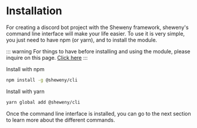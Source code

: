 # Installation

For creating a discord bot project with the Sheweny framework, sheweny's command line interface will make your life easier.
To use it is very simple, you just need to have npm (or yarn), and to install the module.

::: warning
For things to have before installing and using the module, please inquire on this page.
[Click here](../getting-started/Start.md)
:::

Install with npm

```sh
npm install -g @sheweny/cli
```

Install with yarn

```sh
yarn global add @sheweny/cli
```

Once the command line interface is installed, you can go to the next section to learn more about the different commands.
